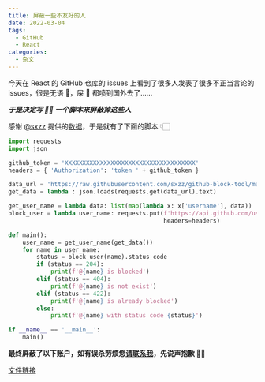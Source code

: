 ```yaml
---
title: 屏蔽一些不友好的人
date: 2022-03-04
tags:
  - GitHub
  - React
categories:
  - 杂文
---
```


今天在 React 的 GitHub 仓库的 issues 上看到了很多人发表了很多不正当言论的 issues，很是无语 💬，屎 💩 都喷到国外去了……

**_于是决定写 ✍🏻️ 一个脚本来屏蔽掉这些人_**

<!-- more -->

感谢 [@sxzz](https://github.com/sxzz) 提供的[数据](https://raw.githubusercontent.com/sxzz/github-block-tool/main/analyze.json)，于是就有了下面的脚本 👇🏻

```Python
import requests
import json

github_token = 'XXXXXXXXXXXXXXXXXXXXXXXXXXXXXXXXXXXXX'
headers = { 'Authorization': 'token ' + github_token }

data_url = 'https://raw.githubusercontent.com/sxzz/github-block-tool/main/analyze.json'
get_data = lambda : json.loads(requests.get(data_url).text)

get_user_name = lambda data: list(map(lambda x: x['username'], data))
block_user = lambda user_name: requests.put(f'https://api.github.com/user/blocks/{user_name}',
                                            headers=headers)

def main():
    user_name = get_user_name(get_data())
    for name in user_name:
        status = block_user(name).status_code
        if (status == 204):
            print(f'@{name} is blocked')
        elif (status == 404):
            print(f'@{name} is not exist')
        elif (status == 422):
            print(f'@{name} is already blocked')
        else:
            print(f'@{name} with status code {status}')

if __name__ == '__main__':
    main()
```

**最终屏蔽了以下账户，如有误杀劳烦您[请联系我](mailto:i@fatpandac.com?subject=被误杀)，先说声抱歉 🙏🏻**

[文件链接](https://gist.github.com/Fatpandac/61b82660e13b9f58d072938c93b3c947#file-blocker-txt)

<GiscusComments />
